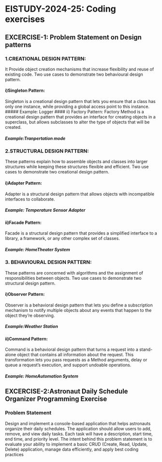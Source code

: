 # EISTUDY-2024-25: Coding exercises  
 ## EXCERCISE-1: Problem Statement on Design patterns
 ### 1.CREATIONAL DESIGN PATTERN: 
 It Provide object creation mechanisms that increase flexibility and reuse of existing code.
  Two use cases to demonstrate two behavioural design pattern.
  #### i)Singleton Pattern: 
   Singleton is a creational design pattern that lets you ensure that a class has only one instance, while providing a global access point to this instance.
    ##### Example: Logger
    #### ii) Factory Pattern:
    Factory Method is a creational design pattern that provides an interface for creating objects in a superclass, but allows subclasses to alter the type of objects that will be created.
   ##### Example:Tranpertation mode
 ### 2.STRUCTURAL DESIGN PATTERN:
 These patterns explain how to assemble objects and classes into larger structures while keeping these structures flexible and efficient.
 Two use cases to demonstrate two creational design pattern.
 #### i)Adapter Pattern:
 Adapter is a structural design pattern that allows objects with incompatible interfaces to collaborate.
  ##### Example: Temperature Sensor Adapter
  #### ii)Facade Pattern:
  Facade is a structural design pattern that provides a simplified interface to a library, a framework, or any other complex set of classes.
 ##### Example: HomeTheater System
  ### 3. BEHAVIOURAL DESIGN PATTERN:
 These patterns are concerned with algorithms and the assignment of responsibilities between objects.
 Two use cases to demonstrate two structural design pattern.
 #### i)Observer Pattern:
 Observer is a behavioral design pattern that lets you define a subscription mechanism to notify multiple objects about any events that happen to the object they’re observing.
 ##### Example:Weather Station
 #### ii)Command Pattern:
 Command is a behavioral design pattern that turns a request into a stand-alone object that contains all information about the request. This transformation lets you pass requests as a 
 Method arguments, delay or queue a request’s execution, and support undoable operations.
##### Example: HomeAutomation System
## EXCERCISE-2:Astronaut Daily Schedule Organizer Programming Exercise
### Problem Statement
Design and implement a console-based application that helps astronauts organize their daily schedules. The application should allow users to add, remove, and view daily tasks. Each task will have a description, start time, end time, and priority level. The intent behind this problem statement is to evaluate your ability to implement a basic CRUD (Create, Read, Update, Delete) application, manage data efficiently, and apply best coding practices
                              
